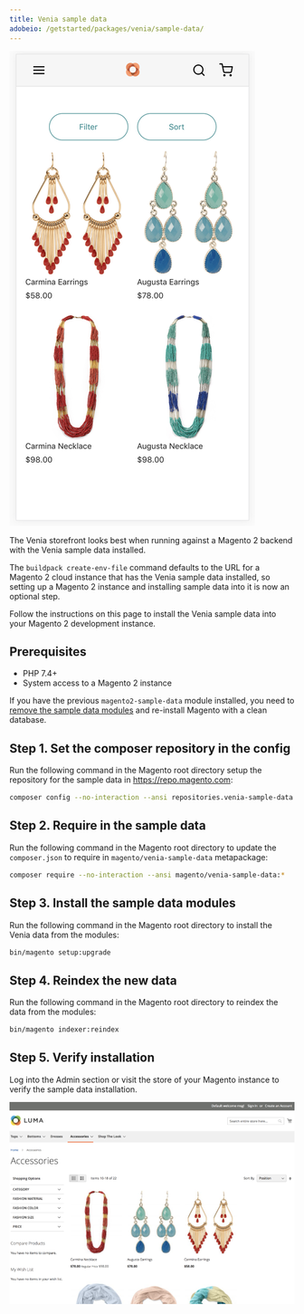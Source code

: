 ```yaml
---
title: Venia sample data
adobeio: /getstarted/packages/venia/sample-data/
---
```


![Accessories sample data](images/accessories-sample-data.png)

The Venia storefront looks best when running against a Magento 2 backend with the Venia sample data installed.

The `buildpack create-env-file` command defaults to the URL for a Magento 2 cloud instance that has the Venia sample data installed, so
setting up a Magento 2 instance and installing sample data into it is now an optional step.

Follow the instructions on this page to install the Venia sample data into your Magento 2 development instance.

## Prerequisites

* PHP 7.4+
* System access to a Magento 2 instance

If you have the previous `magento2-sample-data` module installed, you need to [remove the sample data modules][] and re-install Magento with a clean database.

## Step 1. Set the composer repository in the config

Run the following command in the Magento root directory setup the repository for the sample data in https://repo.magento.com:

```sh
composer config --no-interaction --ansi repositories.venia-sample-data composer https://repo.magento.com
```

## Step 2. Require in the sample data

Run the following command in the Magento root directory to update the `composer.json` to require in `magento/venia-sample-data` metapackage:

```sh
composer require --no-interaction --ansi magento/venia-sample-data:*
```

## Step 3. Install the sample data modules

Run the following command in the Magento root directory to install the Venia data from the modules:

```sh
bin/magento setup:upgrade
```


## Step 4. Reindex the new data

Run the following command in the Magento root directory to reindex the data from the modules:

```sh
bin/magento indexer:reindex
```

## Step 5. Verify installation

Log into the Admin section or visit the store of your Magento instance to verify the sample data installation.

![Sample data installed in Magento](images/sample-data-installed.png)

[remove the sample data modules]: https://devdocs.magento.com/getstarted/v2.3/install-gde/install/cli/install-cli-sample-data-other.html#inst-sample-remove
[PWA Studio]: https://github.com/magento/pwa-studio
